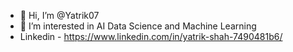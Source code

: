 - 👋 Hi, I’m @Yatrik07
- 👀 I’m interested in AI Data Science and Machine Learning
- Linkedin - https://www.linkedin.com/in/yatrik-shah-7490481b6/


<!---
Yatrik07/Yatrik07 is a ✨ special ✨ repository because its `README.md` (this file) appears on your GitHub profile.
You can click the Preview link to take a look at your changes.
--->
